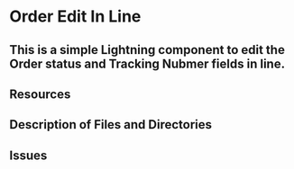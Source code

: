 # Order Edit In Line

## This is a simple Lightning component to edit the Order status and Tracking Nubmer fields in line.

## Resources

## Description of Files and Directories

## Issues
